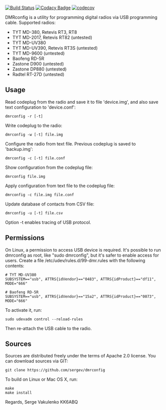 [![Build Status](https://travis-ci.org/savchyn/dmrconfig.svg?branch=master)](https://travis-ci.org/savchyn/dmrconfig) [![Codacy Badge](https://api.codacy.com/project/badge/Grade/7c1d36e3c9b64c59a709287585d65d48)](https://www.codacy.com/app/savchyn/dmrconfig?utm_source=github.com&amp;utm_medium=referral&amp;utm_content=savchyn/dmrconfig&amp;utm_campaign=Badge_Grade)
[![codecov](https://codecov.io/gh/savchyn/dmrconfig/master/graph/badge.svg)](https://codecov.io/gh/savchyn/dmrconfig)

DMRconfig is a utility for programming digital radios via USB programming cable.
Supported radios:

 * TYT MD-380, Retevis RT3, RT8
 * TYT MD-2017, Retevis RT82 (untested)
 * TYT MD-UV380
 * TYT MD-UV390, Retevis RT3S (untested)
 * TYT MD-9600 (untested)
 * Baofeng RD-5R
 * Zastone D900 (untested)
 * Zastone DP880 (untested)
 * Radtel RT-27D (untested)

## Usage

Read codeplug from the radio and save it to file 'device.img',
and also save text configuration to 'device.conf':

    dmrconfig -r [-t]

Write codeplug to the radio:

    dmrconfig -w [-t] file.img

Configure the radio from text file.
Previous codeplug is saved to 'backup.img':

    dmrconfig -c [-t] file.conf

Show configuration from the codeplug file:

    dmrconfig file.img

Apply configuration from text file to the codeplug file:

    dmrconfig -c file.img file.conf

Update database of contacts from CSV file:

    dmrconfig -u [-t] file.csv

Option -t enables tracing of USB protocol.

## Permissions

On Linux, a permission to access USB device is required.
It's possible to run dmrconfig as root, like "sudo dmrconfig",
but it's safer to enable access for users.
Create a file /etc/udev/rules.d/99-dmr.rules with the following contents:

    # TYT MD-UV380
    SUBSYSTEM=="usb", ATTRS{idVendor}=="0483", ATTRS{idProduct}=="df11", MODE="666"

    # Baofeng RD-5R
    SUBSYSTEM=="usb", ATTRS{idVendor}=="15a2", ATTRS{idProduct}=="0073", MODE="666"

To activate it, run:

    sudo udevadm control --reload-rules

Then re-attach the USB cable to the radio.

## Sources

Sources are distributed freely under the terms of Apache 2.0 license.
You can download sources via GIT:

    git clone https://github.com/sergev/dmrconfig


To build on Linux or Mac OS X, run:

    make
    make install


Regards,
Serge Vakulenko
KK6ABQ
